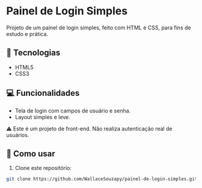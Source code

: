 # Painel de Login Simples

Projeto de um painel de login simples, feito com HTML e CSS, para fins de estudo e prática.

## 🚀 Tecnologias

- HTML5
- CSS3

## 💻 Funcionalidades

- Tela de login com campos de usuário e senha.
- Layout simples e leve.

⚠️ Este é um projeto de front-end. Não realiza autenticação real de usuários.

## 🔧 Como usar

1. Clone este repositório:
```bash
git clone https://github.com/WallaceSouzapy/painel-de-login-simples.git
